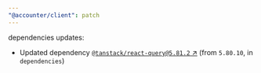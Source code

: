 ```yaml
---
"@accounter/client": patch
---
```

dependencies updates:
  - Updated dependency [`@tanstack/react-query@5.81.2` ↗︎](https://www.npmjs.com/package/@tanstack/react-query/v/5.81.2) (from `5.80.10`, in `dependencies`)
